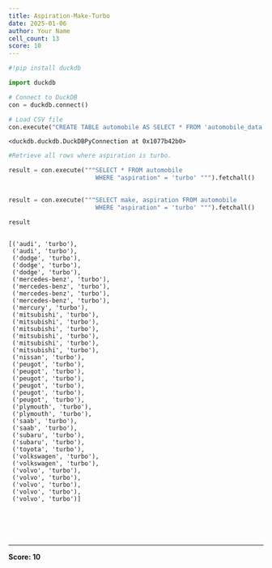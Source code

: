 ```yaml
---
title: Aspiration-Make-Turbo
date: 2025-01-06
author: Your Name
cell_count: 13
score: 10
---
```


```python
#!pip install duckdb
```


```python
import duckdb
```


```python
# Connect to DuckDB
con = duckdb.connect()

```


```python
# Load CSV file
con.execute("CREATE TABLE automobile AS SELECT * FROM 'automobile_data.csv'")

```




    <duckdb.duckdb.DuckDBPyConnection at 0x1077b42b0>




```python
#Retrieve all rows where aspiration is turbo.
```


```python
result = con.execute("""SELECT * FROM automobile
                        WHERE "aspiration" = 'turbo' """).fetchall()
                        
```


```python
result = con.execute("""SELECT make, aspiration FROM automobile
                        WHERE "aspiration" = 'turbo' """).fetchall()
```


```python
result
                        
```




    [('audi', 'turbo'),
     ('audi', 'turbo'),
     ('dodge', 'turbo'),
     ('dodge', 'turbo'),
     ('dodge', 'turbo'),
     ('mercedes-benz', 'turbo'),
     ('mercedes-benz', 'turbo'),
     ('mercedes-benz', 'turbo'),
     ('mercedes-benz', 'turbo'),
     ('mercury', 'turbo'),
     ('mitsubishi', 'turbo'),
     ('mitsubishi', 'turbo'),
     ('mitsubishi', 'turbo'),
     ('mitsubishi', 'turbo'),
     ('mitsubishi', 'turbo'),
     ('mitsubishi', 'turbo'),
     ('nissan', 'turbo'),
     ('peugot', 'turbo'),
     ('peugot', 'turbo'),
     ('peugot', 'turbo'),
     ('peugot', 'turbo'),
     ('peugot', 'turbo'),
     ('peugot', 'turbo'),
     ('plymouth', 'turbo'),
     ('plymouth', 'turbo'),
     ('saab', 'turbo'),
     ('saab', 'turbo'),
     ('subaru', 'turbo'),
     ('subaru', 'turbo'),
     ('toyota', 'turbo'),
     ('volkswagen', 'turbo'),
     ('volkswagen', 'turbo'),
     ('volvo', 'turbo'),
     ('volvo', 'turbo'),
     ('volvo', 'turbo'),
     ('volvo', 'turbo'),
     ('volvo', 'turbo')]




```python

```


```python


```


```python

```


```python

```


```python

```


---
**Score: 10**
